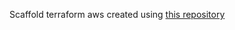 Scaffold terraform aws created using [this repository](https://github.com/GuillaumeFalourd/formulas-aws)
	
